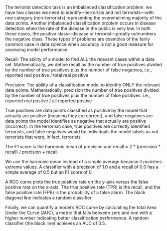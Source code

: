 The terrorist detection task is an imbalanced classification problem: we have two classes we need to identify—terrorists and not terrorists—with one category (non-terrorists) representing the overwhelming majority of the data points. Another imbalanced classification problem occurs in disease detection when the rate of the disease in the public is very low. In both these cases, the positive class—disease or terrorist—greatly outnumbers the negative class. These types of problems are examples of the fairly common case in data science when accuracy is not a good measure for assessing model performance.

Recall: The ability of a model to find ALL the relevant cases within a data set. Mathematically, we define recall as the number of true positives divided by the number of true positives plus the number of false negatives,.i.e., reported real positive / total real positive

Precision: The ability of a classification model to identify ONLY the relevant data points. Mathematically, precision the number of true positives divided by the number of true positives plus the number of false positives. i.e., reported real positve / all reported postive

True positives are data points classified as positive by the model that actually are positive (meaning they are correct), and false negatives are data points the model identifies as negative that actually are positive (incorrect). In the terrorism case, true positives are correctly identified terrorists, and false negatives would be individuals the model labels as not terrorists that were, in fact, terrorists

The F1 score is the harmonic mean of precision and recall = 2 * (precision * recall) / precision + recall

We use the harmonic mean instead of a simple average because it punishes extreme values. A classifier with a precision of 1.0 and a recall of 0.0 has a simple average of 0.5 but an F1 score of 0.

A ROC curve plots the true positive rate on the y-axis versus the false positive rate on the x-axis. The true positive rate (TPR) is the recall, and the false positive rate (FPR) is the probability of a false alarm. The black diagonal line indicates a random classifier

Finally, we can quantify a model’s ROC curve by calculating the total Area Under the Curve (AUC), a metric that falls between zero and one with a higher number indicating better classification performance. A random classifier (the black line) achieves an AUC of 0.5.

